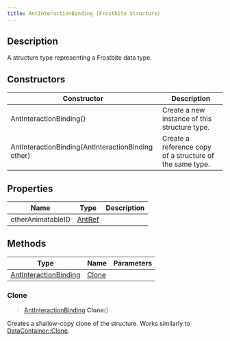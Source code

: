 ```yaml
---
title: AntInteractionBinding (Frostbite Structure)
---
```

## Description

A structure type representing a Frostbite data type.

## Constructors

| Constructor                                        | Description                                              |
| -------------------------------------------------- | -------------------------------------------------------- |
| AntInteractionBinding()                            | Create a new instance of this structure type.            |
| AntInteractionBinding(AntInteractionBinding other) | Create a reference copy of a structure of the same type. |

## Properties

| Name              | Type             | Description |
| ----------------- | ---------------- | ----------- |
| otherAnimatableID | [AntRef](AntRef) |             |

## Methods

| Type                                           | Name            | Parameters |
| ---------------------------------------------- | --------------- | ---------- |
| [AntInteractionBinding](AntInteractionBinding) | [Clone](#clone) |            |

### Clone

> [AntInteractionBinding](AntInteractionBinding) **Clone**()

Creates a shallow-copy clone of the structure. Works similarly to [DataContainer::Clone](/vext/ref/cls/shr/datacontainer#clone).
